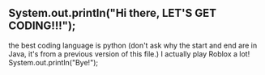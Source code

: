 ## System.out.println("Hi there, LET'S GET CODING!!!");
the best coding language is python (don't ask why the start and end are in Java, it's from a previous version of this file.)
I actually play Roblox a lot!
System.out.println("Bye!");
